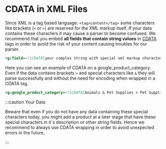 # CDATA in XML Files

Since XML is a tag based language: `<tag>content</tag>` some characters like brackets (`<` or `>`) are reserved for the XML markup itself. If your data contains these characters it may cause a parser to become confused. We recommend that you embed **all fields that contain string values** in [CDATA](/advanced/xml/cdata.md) tags in order to avoid the risk of your content causing troubles for our parser.

```xml
<g:field><![CDATA[your complex string with special xml markup characters]]></g:field>
```
Here you can see an example of CDATA on a google_product_category. Even if the data contains brackets `>` and special characters like `&` they will parse successfully and without the need for encoding when wrapped in a CDATA tag.

```xml
<g:google_product_category><![CDATA[Animals & Pet Supplies > Pet Supplies > Reptile & Amphibian Supplies]]></g:google_product_category>
```

:::caution Your Data

Beware that even if you do not have any data containing these special characters today, you might add a product at a later stage that have these special characters in it´s description or other string fields. Hence we recommend to always use CDATA wrapping in order to avoid unexpected errors in the future.

:::

